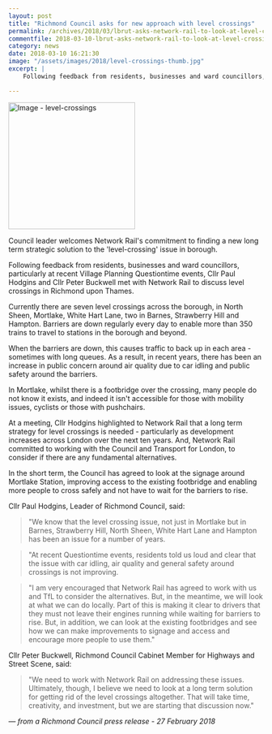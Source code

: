 ```yaml
---
layout: post
title: "Richmond Council asks for new approach with level crossings"
permalink: /archives/2018/03/lbrut-asks-network-rail-to-look-at-level-crossings.html
commentfile: 2018-03-10-lbrut-asks-network-rail-to-look-at-level-crossings
category: news
date: 2018-03-10 16:21:30
image: "/assets/images/2018/level-crossings-thumb.jpg"
excerpt: |
    Following feedback from residents, businesses and ward councillors, particularly at recent Village Planning Questiontime events, Cllr Paul Hodgins and Cllr Peter Buckwell met with Network Rail to discuss level crossings in Richmond upon Thames.

---
```


<a href="/assets/images/2018/level-crossings.jpg" title="Click for a larger image"><img src="/assets/images/2018/level-crossings-thumb.jpg" width="250" alt="Image - level-crossings"  class="photo right"/></a>

Council leader welcomes Network Rail's commitment to finding a new long term strategic solution to the 'level-crossing' issue in borough.

Following feedback from residents, businesses and ward councillors, particularly at recent Village Planning Questiontime events, Cllr Paul Hodgins and Cllr Peter Buckwell met with Network Rail to discuss level crossings in Richmond upon Thames.

Currently there are seven level crossings across the borough, in North Sheen, Mortlake, White Hart Lane, two in Barnes, Strawberry Hill and Hampton.  Barriers are down regularly every day to enable more than 350 trains to travel to stations in the borough and beyond.

When the barriers are down, this causes traffic to back up in each area - sometimes with long queues. As a result, in recent years, there has been an increase in public concern around air quality due to car idling and public safety around the barriers.

In Mortlake, whilst there is a footbridge over the crossing, many people do not know it exists, and indeed it isn't accessible for those with mobility issues, cyclists or those with pushchairs.

At a meeting, Cllr Hodgins highlighted to Network Rail that a long term strategy for level crossings is needed - particularly as development increases across London over the next ten years. And, Network Rail committed to working with the Council and Transport for London, to consider if there are any fundamental alternatives.

In the short term, the Council has agreed to look at the signage around Mortlake Station, improving access to the existing footbridge and enabling more people to cross safely and not have to wait for the barriers to rise.

Cllr Paul Hodgins, Leader of Richmond Council, said:

> "We know that the level crossing issue, not just in Mortlake but in Barnes, Strawberry Hill, North Sheen, White Hart Lane and Hampton has been an issue for a number of years.

> "At recent Questiontime events, residents told us loud and clear that the issue with car idling, air quality and general safety around crossings is not improving.

> "I am very encouraged that Network Rail has agreed to work with us and TfL to consider the alternatives. But, in the meantime, we will look at what we can do locally. Part of this is making it clear to drivers that they must not leave their engines running while waiting for barriers to rise. But, in addition, we can look at the existing footbridges and see how we can make improvements to signage and access and encourage more people to use them."


Cllr Peter Buckwell, Richmond Council Cabinet Member for Highways and Street Scene, said:


> "We need to work with Network Rail on addressing these issues. Ultimately, though, I believe we need to look at a long term solution for getting rid of the level crossings altogether. That will take time, creativity, and investment, but we are starting that discussion now."

<cite>&mdash; from a Richmond Council press release - 27 February 2018</cite>
